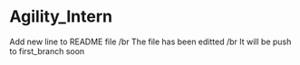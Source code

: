 # Agility_Intern 
Add new line to README file /br
The file has been editted /br
It will be push to first_branch soon

